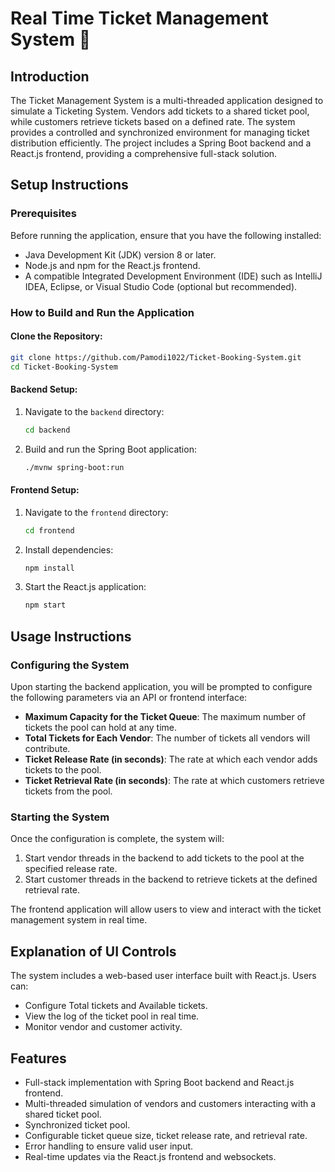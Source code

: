 # Real Time Ticket Management System  🎫

## Introduction
The Ticket Management System is a multi-threaded application designed to simulate a Ticketing System. Vendors add tickets to a shared ticket pool, while customers retrieve tickets based on a defined rate. The system provides a controlled and synchronized environment for managing ticket distribution efficiently. The project includes a Spring Boot backend and a React.js frontend, providing a comprehensive full-stack solution.

## Setup Instructions

### Prerequisites
Before running the application, ensure that you have the following installed:

- Java Development Kit (JDK) version 8 or later.
- Node.js and npm for the React.js frontend.
- A compatible Integrated Development Environment (IDE) such as IntelliJ IDEA, Eclipse, or Visual Studio Code (optional but recommended).

### How to Build and Run the Application

#### Clone the Repository:
```bash
git clone https://github.com/Pamodi1022/Ticket-Booking-System.git
cd Ticket-Booking-System
```

#### Backend Setup:
1. Navigate to the `backend` directory:
   ```bash
   cd backend
   ```
2. Build and run the Spring Boot application:
   ```bash
   ./mvnw spring-boot:run
   ```

#### Frontend Setup:
1. Navigate to the `frontend` directory:
   ```bash
   cd frontend
   ```
2. Install dependencies:
   ```bash
   npm install
   ```
3. Start the React.js application:
   ```bash
   npm start
   ```

## Usage Instructions

### Configuring the System
Upon starting the backend application, you will be prompted to configure the following parameters via an API or frontend interface:

- **Maximum Capacity for the Ticket Queue**: The maximum number of tickets the pool can hold at any time.
- **Total Tickets for Each Vendor**: The number of tickets all vendors will contribute.
- **Ticket Release Rate (in seconds)**: The rate at which each vendor adds tickets to the pool.
- **Ticket Retrieval Rate (in seconds)**: The rate at which customers retrieve tickets from the pool.

### Starting the System
Once the configuration is complete, the system will:

1. Start vendor threads in the backend to add tickets to the pool at the specified release rate.
2. Start customer threads in the backend to retrieve tickets at the defined retrieval rate.

The frontend application will allow users to view and interact with the ticket management system in real time.

## Explanation of UI Controls
The system includes a web-based user interface built with React.js. Users can:

- Configure Total tickets and Available tickets.
- View the log of the ticket pool in real time.
- Monitor vendor and customer activity.

## Features
- Full-stack implementation with Spring Boot backend and React.js frontend.
- Multi-threaded simulation of vendors and customers interacting with a shared ticket pool.
- Synchronized ticket pool.
- Configurable ticket queue size, ticket release rate, and retrieval rate.
- Error handling to ensure valid user input.
- Real-time updates via the React.js frontend and websockets.



